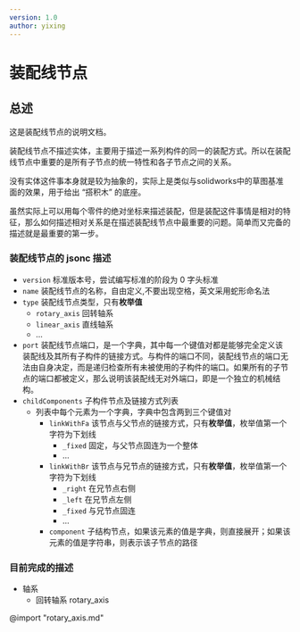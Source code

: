 ```yaml
---
version: 1.0
author: yixing
---
```


# 装配线节点

## 总述

这是装配线节点的说明文档。

装配线节点不描述实体，主要用于描述一系列构件的同一的装配方式。所以在装配线节点中重要的是所有子节点的统一特性和各子节点之间的关系。

没有实体这件事本身就是较为抽象的，实际上是类似与solidworks中的草图基准面的效果，用于给出 “搭积木” 的底座。

虽然实际上可以用每个零件的绝对坐标来描述装配，但是装配这件事情是相对的特征，那么如何描述相对关系是在描述装配线节点中最重要的问题。简单而又完备的描述就是最重要的第一步。

### 装配线节点的 jsonc 描述

* `version` 标准版本号，尝试编写标准的阶段为 0 字头标准
* `name` 装配线节点的名称，自由定义,不要出现空格，英文采用蛇形命名法
* `type` 装配线节点类型，只有**枚举值**
  * `rotary_axis` 回转轴系
  * `linear_axis` 直线轴系
  * $\dots$
* `port` 装配线节点端口，是一个字典，其中每一个键值对都是能够完全定义该装配线及其所有子构件的链接方式。与构件的端口不同，装配线节点的端口无法由自身决定，而是递归检查所有未被使用的子构件的端口。如果所有的子节点的端口都被定义，那么说明该装配线无对外端口，即是一个独立的机械结构。
* `childComponents` 子构件节点及链接方式列表
  * 列表中每个元素为一个字典，字典中包含两到三个键值对
    * `linkWithFa` 该节点与父节点的链接方式，只有**枚举值**，枚举值第一个字符为下划线
      * `_fixed` 固定，与父节点固连为一个整体
      * $\dots$
    * `linkWithBr` 该节点与兄节点的链接方式，只有**枚举值**，枚举值第一个字符为下划线
      * `_right` 在兄节点右侧
      * `_left` 在兄节点左侧
      * `_fixed` 与兄节点固连
      * $\dots$
    * `component` 子结构节点，如果该元素的值是字典，则直接展开；如果该元素的值是字符串，则表示该子节点的路径

### 目前完成的描述

* 轴系
  * 回转轴系 rotary_axis

@import "rotary_axis.md"
